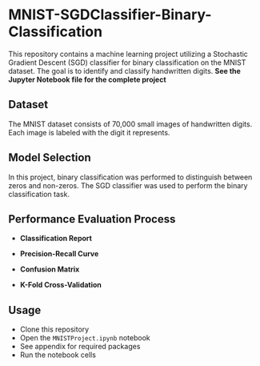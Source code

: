 # MNIST-SGDClassifier-Binary-Classification
This repository contains a machine learning project utilizing a Stochastic Gradient Descent (SGD) classifier for binary classification on the MNIST dataset. The goal is to identify and classify handwritten digits.
**See the Jupyter Notebook file for the complete project**

## Dataset
The MNIST dataset consists of 70,000 small images of handwritten digits. Each image is labeled with the digit it represents.

## Model Selection
In this project, binary classification was performed to distinguish between zeros and non-zeros. The SGD classifier was used to perform the binary classification task.

## Performance Evaluation Process

- **Classification Report**


- **Precision-Recall Curve**


- **Confusion Matrix**


- **K-Fold Cross-Validation**



## Usage
- Clone this repository
- Open the `MNISTProject.ipynb` notebook
- See appendix for required packages
- Run the notebook cells
